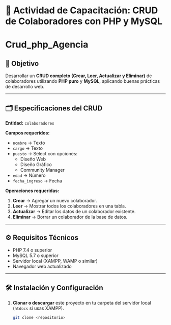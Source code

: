 # 📌 Actividad de Capacitación: CRUD de Colaboradores con PHP y MySQL

# Crud_php_Agencia

## 🎯 Objetivo  
Desarrollar un **CRUD completo (Crear, Leer, Actualizar y Eliminar)** de colaboradores utilizando **PHP puro** y **MySQL**, aplicando buenas prácticas de desarrollo web.

---

## 🗂️ Especificaciones del CRUD

**Entidad:** `colaboradores`  

**Campos requeridos:**
- `nombre` → Texto  
- `cargo` → Texto  
- `puesto` → Select con opciones:
  - Diseño Web  
  - Diseño Gráfico  
  - Community Manager  
- `edad` → Número  
- `fecha_ingreso` → Fecha  

**Operaciones requeridas:**
1. **Crear** → Agregar un nuevo colaborador.  
2. **Leer** → Mostrar todos los colaboradores en una tabla.  
3. **Actualizar** → Editar los datos de un colaborador existente.  
4. **Eliminar** → Borrar un colaborador de la base de datos.  

---

## ⚙️ Requisitos Técnicos
- PHP 7.4 o superior  
- MySQL 5.7 o superior  
- Servidor local (XAMPP, WAMP o similar)  
- Navegador web actualizado  

---

## 🛠️ Instalación y Configuración

1. **Clonar o descargar** este proyecto en tu carpeta del servidor local (`htdocs` si usas XAMPP).  
   ```bash
   git clone <repositorio>
